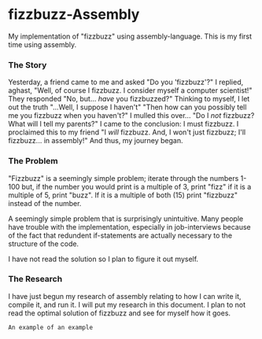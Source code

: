 # fizzbuzz-Assembly

My implementation of "fizzbuzz" using assembly-language. This is my first time using assembly.

### The Story

Yesterday, a friend came to me and asked "Do you 'fizzbuzz'?"
I replied, aghast, "Well, of course I fizzbuzz. I consider myself a computer scientist!"
They responded "No, but... *have* you fizzbuzzed?"
Thinking to myself, I let out the truth "...Well, I suppose I haven't"
"Then how can you possibly tell me you fizzbuzz when you haven't?"
I mulled this over... "Do I *not* fizzbuzz? What will I tell my parents?"
I came to the conclusion: I must fizzbuzz.
I proclaimed this to my friend "I *will* fizzbuzz. And, I won't just fizzbuzz; I'll fizzbuzz... in assembly!"
And thus, my journey began.

### The Problem

"Fizzbuzz" is a seemingly simple problem; iterate through the numbers 1-100 but, if the number you would print is
a multiple of 3, print "fizz" if it is a multiple of 5, print "buzz". If it is a multiple of both (15) print
"fizzbuzz" instead of the number.

A seemingly simple problem that is surprisingly unintuitive. Many people have trouble with the implementation,
especially in job-interviews because of the fact that redundent if-statements are actually necessary to the
structure of the code.

I have not read the solution so I plan to figure it out myself.

### The Research
I have just begun my research of assembly relating to how I can write it, compile it, and run it. I will put my
research in this document. I plan to not read the optimal solution of fizzbuzz and see for myself how it goes.


```
An example of an example
```